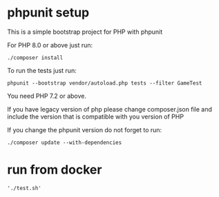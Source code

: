 phpunit setup
==========

This is a simple bootstrap project for PHP with phpunit

For PHP 8.0 or above just run:

```
./composer install

```

To run the tests just run:

```
phpunit --bootstrap vendor/autoload.php tests --filter GameTest
```
You need PHP 7.2 or above.


If you have legacy version of php please change composer.json file
and include the version that is compatible with you version of PHP


If you change the phpunit version do not forget to run:

```
./composer update --with-dependencies

```

# run from docker

```
'./test.sh'
```
